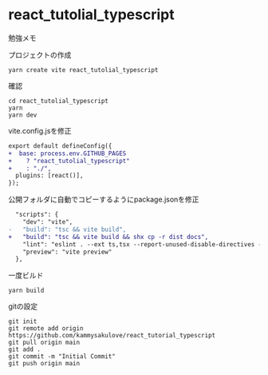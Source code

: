 # react_tutolial_typescript
勉強メモ

プロジェクトの作成
```
yarn create vite react_tutolial_typescript
```
確認
```
cd react_tutolial_typescript
yarn
yarn dev
```
vite.config.jsを修正
```diff
export default defineConfig({
+  base: process.env.GITHUB_PAGES
+    ? "react_tutolial_typescript"
+    : "./",
  plugins: [react()],
});
```
公開フォルダに自動でコピーするようにpackage.jsonを修正
```diff
  "scripts": {
    "dev": "vite",
-   "build": "tsc && vite build",
+   "build": "tsc && vite build && shx cp -r dist docs",
    "lint": "eslint . --ext ts,tsx --report-unused-disable-directives --max-warnings 0",
    "preview": "vite preview"
  },
```
一度ビルド
```
yarn build
```
gitの設定
```
git init
git remote add origin https://github.com/kammysakulove/react_tutorial_typescript
git pull origin main
git add .
git commit -m "Initial Commit"
git push origin main
```